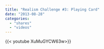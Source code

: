```yaml
---
title: "Realism Challenge #3: Playing Card"
date: "2013-08-28"
categories:
  - "shares"
  - "videos"
---
```


<div style="width: 70vw;">{{< youtube XuMuGYCW63w>}}</div>
